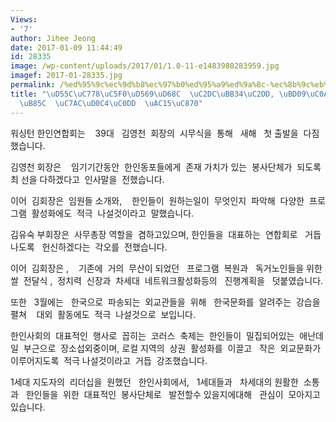 ```yaml
---
Views:
- '7'
author: Jihee Jeong
date: 2017-01-09 11:44:49
id: 28335
image: /wp-content/uploads/2017/01/1.0-11-e1483980283959.jpg
imagef: 2017-01-28335.jpg
permalink: /%ed%95%9c%ec%9d%b8%ec%97%b0%ed%95%a9%ed%9a%8c-%ec%8b%9c%eb%ac%b4%ec%8b%9d-%eb%b4%89%ec%82%ac%eb%8b%a8%ec%b2%b4%eb%a1%9c-%ec%9e%ac%ed%83%84%ec%83%9d-%ea%b0%95%ec%a1%b0/
title: "\uD55C\uC778\uC5F0\uD569\uD68C  \uC2DC\uBB34\uC2DD, \uBD09\uC0AC\uB2E8\uCCB4\
  \uB85C  \uC7AC\uD0C4\uC0DD  \uAC15\uC870"
---
```


워싱턴 한인연합회는    39대   김영천  회장의  시무식을  통해   새해   첫 출발을  다짐했습니다.

김영천 회장은    임기기간동안  한인동포들에게  존재 가치가 있는  봉사단체가  되도록  최 선을 다하겠다고  인사말을  전했습니다.

이어  김회장은  임원들 소개와,    한인들이  원하는일이  무엇인지  파악해  다양한  프로그램  활성화에도  적극  나설것이라고  말했습니다.

김유숙 부회장은  사무총장 역할을  겸하고있으며, 한인들을  대표하는  연합회로   거듭나도록   헌신하겠다는  각오를  전했습니다.

이어  김회장은 ,    기존에  거의  무산이 되었던   프로그램  복원과   독거노인들을 위한  쌀  전달식 ,  정치력  신장과  차세대  네트워크활성화등의   진행계획을   덧붙였습니다.

또한   3월에는   한국으로  파송되는  외교관들을  위해   한국문화를  알려주는  강습을  펼쳐    대외  활동에도  적극  나설것으로  보입니다.

한인사회의  대표적인  행사로  꼽히는  코러스  축제는  한인들이  밀집되어있는  애난데일  부근으로  장소섭외중이며, 로컬 지역의  상권  활성화를  이끌고   작은  외교문화가  이루어지도록  적극 나설것이라고  거듭  강조했습니다.

1세대 지도자의  리더십을  원했던   한인사회에서,   1세대들과   차세대의 원활한  소통과   한인들을  위한  대표적인  봉사단체로   발전할수 있을지에대해   관심이  모아지고 있습니다.